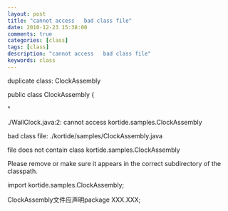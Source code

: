 ```yaml
---
layout: post
title: "cannot access   bad class file"
date: 2010-12-23 15:38:00 
comments: true
categories: [class]
tags: [class]
description: "cannot access   bad class file"
keywords: class
---
```



 
  duplicate class: ClockAssembly
  
  public class ClockAssembly {
  
  ^
  
  ./WallClock.java:2: cannot access kortide.samples.ClockAssembly
  
  bad class file: ./kortide/samples/ClockAssembly.java
  
  file does not contain class kortide.samples.ClockAssembly
  
  Please remove or make sure it appears in the correct subdirectory of the
 classpath.
  
  import kortide.samples.ClockAssembly;
 
 
 
 
 
 
  ClockAssembly文件应声明package XXX.XXX;
 
 
 
 
 


